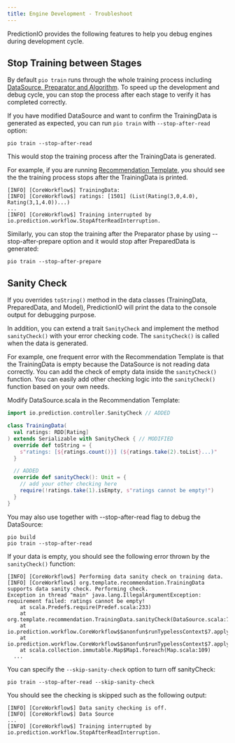 ```yaml
---
title: Engine Development - Troubleshoot
---
```


PredictionIO provides the following features to help you debug engines during development cycle.

## Stop Training between Stages

By default `pio train` runs through the whole training process including
[DataSource, Preparator and Algorithm](/templates/recommendation/dase/). To
speed up the development and debug cycle, you can stop the process after each
stage to verify it has completed correctly.

If you have modified DataSource and want to confirm the TrainingData is
generated as expected, you can run `pio train` with `--stop-after-read` option:

```
pio train --stop-after-read
```

This would stop the training process after the TrainingData is generated.

For example, if you are running [Recommendation
Template](/templates/recommendation/quickstart/), you should see the the
training process stops after the TrainingData is printed.

```
[INFO] [CoreWorkflow$] TrainingData:
[INFO] [CoreWorkflow$] ratings: [1501] (List(Rating(3,0,4.0), Rating(3,1,4.0))...)
...
[INFO] [CoreWorkflow$] Training interrupted by io.prediction.workflow.StopAfterReadInterruption.
```

Similarly, you can stop the training after the Preparator phase by using
--stop-after-prepare option and it would stop after PreparedData is generated:

```
pio train --stop-after-prepare
```

##  Sanity Check

If you overrides `toString()` method in the data classes (TrainingData,
PreparedData, and Model), PredictionIO will print the data to the console output
for debugging purpose.

In addition, you can extend a trait `SanityCheck` and implement the method
`sanityCheck()` with your error checking code. The `sanityCheck()` is called
when the data is generated.

For example, one frequent error with the Recommendation Template is that the
TrainingData is empty because the DataSource is not reading data correctly. You
can add the check of empty data inside the `sanityCheck()` function. You can
easily add other checking logic into the `sanityCheck()` function based on your
own needs.

Modify DataSource.scala in the Recommendation Template:

```scala
import io.prediction.controller.SanityCheck // ADDED

class TrainingData(
  val ratings: RDD[Rating]
) extends Serializable with SanityCheck { // MODIFIED
  override def toString = {
    s"ratings: [${ratings.count()}] (${ratings.take(2).toList}...)"
  }

  // ADDED
  override def sanityCheck(): Unit = {
    // add your other checking here
    require(!ratings.take(1).isEmpty, s"ratings cannot be empty!")
  }
}
```

You may also use together with --stop-after-read flag to debug the DataSource:

```
pio build
pio train --stop-after-read
```

If your data is empty, you should see the following error thrown by the
`sanityCheck()` function:

```
[INFO] [CoreWorkflow$] Performing data sanity check on training data.
[INFO] [CoreWorkflow$] org.template.recommendation.TrainingData supports data sanity check. Performing check.
Exception in thread "main" java.lang.IllegalArgumentException: requirement failed: ratings cannot be empty!
	at scala.Predef$.require(Predef.scala:233)
	at org.template.recommendation.TrainingData.sanityCheck(DataSource.scala:73)
	at io.prediction.workflow.CoreWorkflow$$anonfun$runTypelessContext$7.apply(Workflow.scala:474)
	at io.prediction.workflow.CoreWorkflow$$anonfun$runTypelessContext$7.apply(Workflow.scala:465)
	at scala.collection.immutable.Map$Map1.foreach(Map.scala:109)
  ...
```

You can specify the `--skip-sanity-check` option to turn off sanityCheck:

```
pio train --stop-after-read --skip-sanity-check
```

You should see the checking is skipped such as the following output:

```
[INFO] [CoreWorkflow$] Data sanity checking is off.
[INFO] [CoreWorkflow$] Data Source
...
[INFO] [CoreWorkflow$] Training interrupted by io.prediction.workflow.StopAfterReadInterruption.
```
